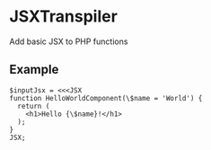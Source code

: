 # JSXTranspiler
Add basic JSX to PHP functions

## Example
```
$inputJsx = <<<JSX
function HelloWorldComponent(\$name = 'World') {
  return (
    <h1>Hello {\$name}!</h1>
  );
}
JSX;
```
